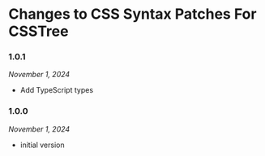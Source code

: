 # Changes to CSS Syntax Patches For CSSTree

### 1.0.1

_November 1, 2024_

- Add TypeScript types

### 1.0.0

_November 1, 2024_

- initial version 
